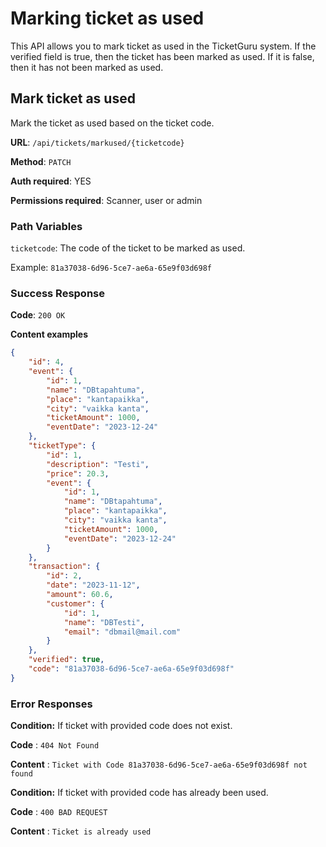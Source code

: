 # Marking ticket as used

This API allows you to mark ticket as used in the TicketGuru system.
If the verified field is true, then the ticket has been marked as used. If it is false, then it has not been marked as used.

## Mark ticket as used

Mark the ticket as used based on the ticket code.

**URL**: `/api/tickets/markused/{ticketcode}`

**Method**: `PATCH`

**Auth required**: YES

**Permissions required**: Scanner, user or admin

### Path Variables

`ticketcode`: The code of the ticket to be marked as used.

Example: `81a37038-6d96-5ce7-ae6a-65e9f03d698f`

### Success Response

**Code**: `200 OK`

**Content examples**

```json
{
    "id": 4,
    "event": {
        "id": 1,
        "name": "DBtapahtuma",
        "place": "kantapaikka",
        "city": "vaikka kanta",
        "ticketAmount": 1000,
        "eventDate": "2023-12-24"
    },
    "ticketType": {
        "id": 1,
        "description": "Testi",
        "price": 20.3,
        "event": {
            "id": 1,
            "name": "DBtapahtuma",
            "place": "kantapaikka",
            "city": "vaikka kanta",
            "ticketAmount": 1000,
            "eventDate": "2023-12-24"
        }
    },
    "transaction": {
        "id": 2,
        "date": "2023-11-12",
        "amount": 60.6,
        "customer": {
            "id": 1,
            "name": "DBTesti",
            "email": "dbmail@mail.com"
        }
    },
    "verified": true,
    "code": "81a37038-6d96-5ce7-ae6a-65e9f03d698f"
}
```

### Error Responses

**Condition:** If ticket with provided code does not exist.

**Code** : `404 Not Found`

**Content** : `Ticket with Code 81a37038-6d96-5ce7-ae6a-65e9f03d698f not found`

**Condition:** If ticket with provided code has already been used.

**Code** : `400 BAD REQUEST`

**Content** : `Ticket is already used`
